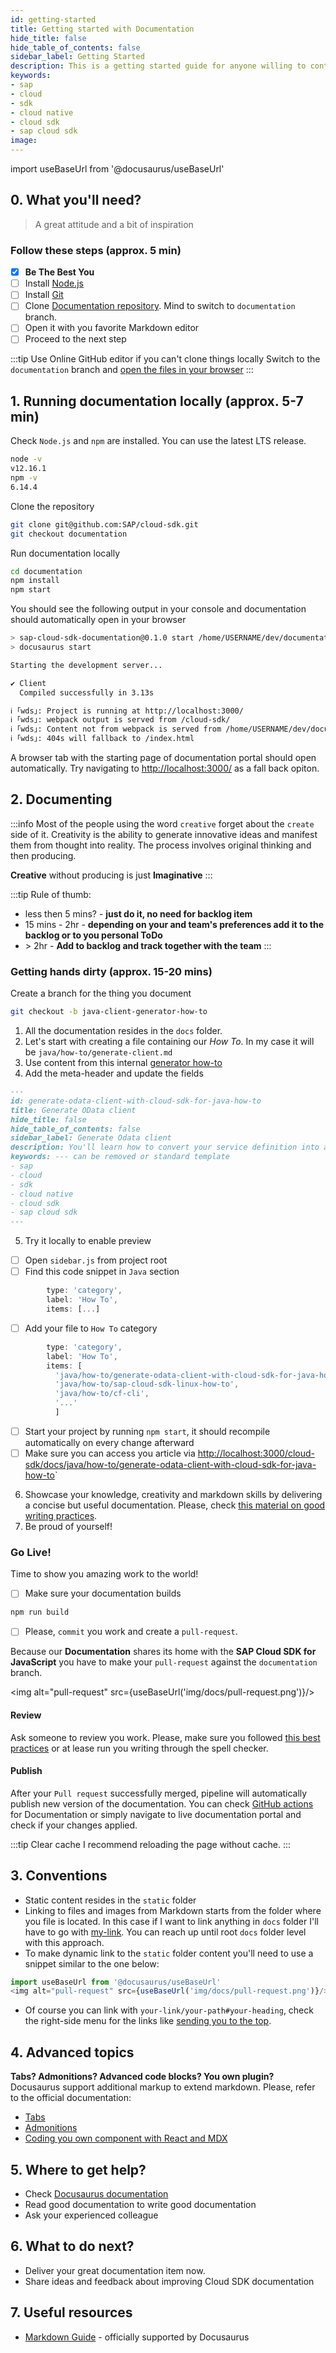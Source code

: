```yaml
---
id: getting-started
title: Getting started with Documentation
hide_title: false
hide_table_of_contents: false
sidebar_label: Getting Started
description: This is a getting started guide for anyone willing to contributio to the Cloud SDK documentation.
keywords:
- sap
- cloud
- sdk
- cloud native
- cloud sdk
- sap cloud sdk
image:
---
```


import useBaseUrl from '@docusaurus/useBaseUrl'


## 0. What you'll need?  ##
> A great attitude and a bit of inspiration

### Follow these steps (approx. 5 min) ###

- [x] **Be The Best You**
- [ ] Install [Node.js](https://nodejs.org/en/download/ )
- [ ] Install [Git](https://git-scm.com/book/en/v2/Getting-Started-Installing-Git )
- [ ] Clone [Documentation repository](https://github.com/SAP/cloud-sdk/ ). Mind to switch to `documentation` branch.
- [ ] Open it with you favorite Markdown editor
- [ ] Proceed to the next step

:::tip Use Online GitHub editor if you can't clone things locally
Switch to the `documentation` branch and [open the files in your browser](https://github.com/SAP/cloud-sdk/tree/documentation )
:::

## 1. Running documentation locally (approx. 5-7 min) ##

Check `Node.js` and `npm` are installed. You can use the latest LTS release.

```bash
node -v
v12.16.1
npm -v
6.14.4
```
Clone the repository

```bash
git clone git@github.com:SAP/cloud-sdk.git
git checkout documentation
```

Run documentation locally
```bash
cd documentation
npm install
npm start
```

You should see the following output in your console and documentation should automatically open in your browser
```bash
> sap-cloud-sdk-documentation@0.1.0 start /home/USERNAME/dev/documentation
> docusaurus start

Starting the development server...

✔ Client
  Compiled successfully in 3.13s

ℹ ｢wds｣: Project is running at http://localhost:3000/
ℹ ｢wds｣: webpack output is served from /cloud-sdk/
ℹ ｢wds｣: Content not from webpack is served from /home/USERNAME/dev/documentation
ℹ ｢wds｣: 404s will fallback to /index.html

```
A browser tab with the starting page of documentation portal should open automatically. Try navigating to [http://localhost:3000/](http://localhost:3000/) as a fall back opiton.


## 2. Documenting ##
:::info Most of the people using the word `creative` forget about the `create` side of it.
Creativity is the ability to generate innovative ideas and manifest them from thought into reality. The process involves original thinking and then producing.

**Creative** without producing is just **Imaginative**
:::

:::tip Rule of thumb:
- less then 5 mins? - **just do it, no need for backlog item**
- 15 mins - 2hr - **depending on your and team's preferences add it to the backlog or to you personal ToDo**
- \> 2hr - **Add to backlog and track together with the team**
:::

### Getting hands dirty (approx. 15-20 mins) ###

Create a branch for the thing you document

```bash
git checkout -b java-client-generator-how-to
```

1. All the documentation resides in the `docs` folder.
2. Let's start with creating a file containing our _How To_. In my case it will be `java/how-to/generate-client.md`
3. Use content from this internal [generator how-to](https://github.wdf.sap.corp/MA/sdk/edit/develop/docs/how-to/use-odata-v4.md )
4. Add the meta-header and update the fields
```markdown
---
id: generate-odata-client-with-cloud-sdk-for-java-how-to
title: Generate OData client
hide_title: false
hide_table_of_contents: false
sidebar_label: Generate Odata client
description: You'll learn how to convert your service definition into a Java project containing type-safe Odata V4 lient to consume it
keywords: --- can be removed or standard template
- sap
- cloud
- sdk
- cloud native
- cloud sdk
- sap cloud sdk
---
```
5. Try it locally to enable preview
- [ ] Open `sidebar.js` from project root
- [ ] Find this code snippet in `Java` section
```javascript
        type: 'category',
        label: 'How To',
        items: [...]
```
- [ ] Add your file to `How To` category
```javascript
        type: 'category',
        label: 'How To',
        items: [
          'java/how-to/generate-odata-client-with-cloud-sdk-for-java-how-to',
          'java/how-to/sap-cloud-sdk-linux-how-to',
          'java/how-to/cf-cli',
		  '...'
		  ]
```
- [ ] Start your project by running `npm start`, it should recompile automatically on every change afterward
- [ ] Make sure you can access you article via [http://localhost:3000/cloud-sdk/docs/java/how-to/generate-odata-client-with-cloud-sdk-for-java-how-to](http://localhost:3000/cloud-sdk/docs/java/how-to/generate-odata-client-with-cloud-sdk-for-java-how-to )`
6. Showcase your knowledge, creativity and markdown skills by delivering a concise but useful documentation. Please,
   check [this material on good writing practices](how-to-write-documentation).
7. Be proud of yourself!

### Go Live! ###
Time to show you amazing work to the world!

- [ ] Make sure your documentation builds
```bash
npm run build
```
- [ ] Please, `commit` you work and create a `pull-request`.

Because our **Documentation** shares its home with the **SAP Cloud SDK for JavaScript** you have to make your `pull-request` against the `documentation` branch.

<img alt="pull-request" src={useBaseUrl('img/docs/pull-request.png')}/>

#### Review ####
Ask someone to review you work.
Please, make sure you followed [this best practices](how-to-write-documentation) or at lease run you writing through the spell checker.

#### Publish ####
After your `Pull request` successfully merged, pipeline will automatically publish new version of the documentation. You can check [GitHub actions](https://github.com/SAP/cloud-sdk/actions?query=workflow%3A%22Release+Cloud+SDK+documentation%22) for Documentation or simply navigate to live documentation portal and check if your changes applied.

:::tip Clear cache
I recommend reloading the page without cache.
:::
## 3. Conventions ##
- Static content resides in the `static` folder
- Linking to files and images from Markdown starts from the folder where you file is located.
  In this case if I want to link anything in `docs` folder I'll have to go with [my-link](../java/getting-started).
  You can reach up until root `docs` folder level with this approach.
- To make dynamic link to the `static` folder content you'll need to use a snippet similar to the one below:
```javascript
import useBaseUrl from '@docusaurus/useBaseUrl'
<img alt="pull-request" src={useBaseUrl('img/docs/pull-request.png')}/>
```
- Of course you can link with `your-link/your-path#your-heading`,
  check the right-side menu for the links like [sending you to the top](http://localhost:3000/cloud-sdk/docs/dzen/getting-started#what-youll-need ).

## 4. Advanced topics ##
**Tabs? Admonitions? Advanced code blocks? You own plugin?**
Docusaurus support additional markup to extend markdown.
Please, refer to the official documentation:
- [Tabs](https://v2.docusaurus.io/docs/markdown-features/#tabs )
- [Admonitions](https://v2.docusaurus.io/docs/markdown-features/#calloutsadmonitions )
- [Coding you own component with React and MDX](https://v2.docusaurus.io/docs/markdown-features/#embedding-react-components-with-mdx )

## 5. Where to get help? ##
- Check [Docusaurus documentation](https://v2.docusaurus.io/docs/markdown-features/ )
- Read good documentation to write good documentation
- Ask your experienced colleague

## 6. What to do next? ##
- Deliver your great documentation item now.
- Share ideas and feedback about improving Cloud SDK documentation

## 7. Useful resources ##

- [Markdown Guide](https://www.markdownguide.org/) - officially supported by Docusaurus
